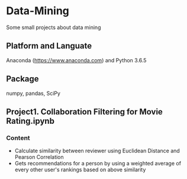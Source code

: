 # Data-Mining
Some small projects about data mining

## Platform and Languate
Anaconda (https://www.anaconda.com) and Python 3.6.5

## Package
numpy, pandas, SciPy


## Project1. Collaboration Filtering for Movie Rating.ipynb
### Content
- Calculate similarity between reviewer using Euclidean Distance and Pearson Correlation
- Gets recommendations for a person by using a weighted average of every other user's rankings based on above similarity
